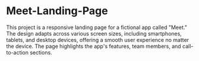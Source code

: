 # Meet-Landing-Page
This project is a responsive landing page for a fictional app called "Meet." The design adapts across various screen sizes, including smartphones, tablets, and desktop devices, offering a smooth user experience no matter the device. The page highlights the app's features, team members, and call-to-action sections.

